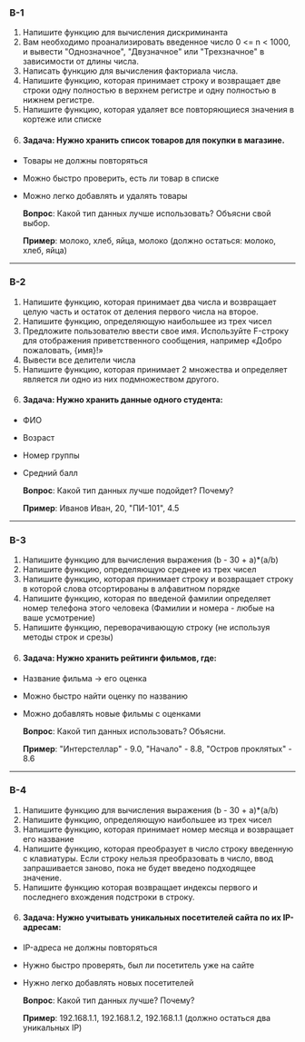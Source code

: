 ### В-1

1) Напишите функцию для вычисления дискриминанта
2)  Вам необходимо проанализировать введенное число 0 <= n < 1000, и вывести "Однозначное", "Двузначное" или "Трехзначное" в зависимости от длины числа.
3) Написать функцию для вычисления факториала числа.
4) Напишите функцию, которая принимает строку и возвращает две строки одну полностью в верхнем регистре и одну полностью в нижнем регистре.
5) Напишите функцию, которая удаляет все повторяющиеся значения в кортеже или списке
6) #### Задача: Нужно хранить список товаров для покупки в магазине.

* Товары не должны повторяться

* Можно быстро проверить, есть ли товар в списке

* Можно легко добавлять и удалять товары

  **Вопрос**: Какой тип данных лучше использовать? Объясни свой выбор.

  **Пример**: молоко, хлеб, яйца, молоко (должно остаться: молоко, хлеб, яйца)

---

### В-2

1) Напишите функцию, которая принимает два числа и возвращает целую часть и остаток от деления первого числа на второе.
2) Напишите функцию, определяющую наибольшее из трех чисел
3) Предложите пользователю ввести свое имя. Используйте F-строку для отображения приветственного сообщения, например «Добро пожаловать, {имя}!»
4) Вывести все делители числа
5) Напишите функцию, которая принимает 2 множества и определяет является ли одно из них подмножеством другого.
6) #### Задача: Нужно хранить данные одного студента:

* ФИО

* Возраст

* Номер группы

* Средний балл

  **Вопрос**: Какой тип данных лучше подойдет? Почему?

  **Пример**: Иванов Иван, 20, "ПИ-101", 4.5

---

### В-3

1) Напишите функцию для вычисления выражения (b - 30 + a)*(a/b)
2) Напишите функцию, определяющую среднее из трех чисел
3) Напишите функцию, которая принимает строку и возвращает строку в которой слова отсортированы в алфавитном порядке
4) Напишите функцию, которая по введеной фамилии определяет номер телефона этого человека (Фамилии и номера - любые на ваше усмотрение)
5) Напишите функцию, переворачивающую строку (не используя методы строк и срезы)
6) #### Задача: Нужно хранить рейтинги фильмов, где:

* Название фильма → его оценка

* Можно быстро найти оценку по названию

* Можно добавлять новые фильмы с оценками

  **Вопрос**: Какой тип данных использовать? Объясни.

  **Пример**: "Интерстеллар" - 9.0, "Начало" - 8.8, "Остров проклятых" - 8.6

---

### В-4

1) Напишите функцию для вычисления выражения (b - 30 + a)*(a/b)
2) Напишите функцию, определяющую наибольшее из трех чисел
3) Напишите функцию, которая принимает номер месяца и возвращает его название
4) Напишите функцию, которая преобразует в число строку введенную с клавиатуры. Если строку нельзя преобразовать в число, ввод запрашивается заново, пока не будет введено подходящее значение.
5) Напишите функцию которая возвращает индексы первого и последнего вхождения подстроки в строку.
6) #### Задача: Нужно учитывать уникальных посетителей сайта по их IP-адресам:

* IP-адреса не должны повторяться

* Нужно быстро проверять, был ли посетитель уже на сайте

* Нужно легко добавлять новых посетителей

  **Вопрос**: Какой тип данных лучше? Почему?

  **Пример**: 192.168.1.1, 192.168.1.2, 192.168.1.1 (должно остаться два уникальных IP)
